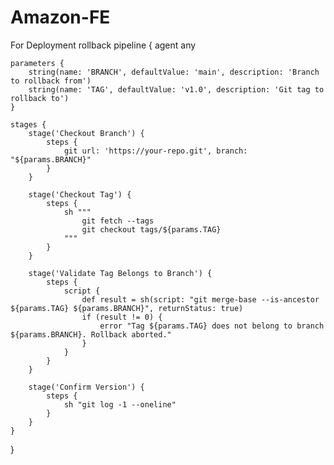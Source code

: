 # Amazon-FE

For Deployment rollback
pipeline {
    agent any

    parameters {
        string(name: 'BRANCH', defaultValue: 'main', description: 'Branch to rollback from')
        string(name: 'TAG', defaultValue: 'v1.0', description: 'Git tag to rollback to')
    }

    stages {
        stage('Checkout Branch') {
            steps {
                git url: 'https://your-repo.git', branch: "${params.BRANCH}"
            }
        }

        stage('Checkout Tag') {
            steps {
                sh """
                    git fetch --tags
                    git checkout tags/${params.TAG}
                """
            }
        }

        stage('Validate Tag Belongs to Branch') {
            steps {
                script {
                    def result = sh(script: "git merge-base --is-ancestor ${params.TAG} ${params.BRANCH}", returnStatus: true)
                    if (result != 0) {
                        error "Tag ${params.TAG} does not belong to branch ${params.BRANCH}. Rollback aborted."
                    }
                }
            }
        }

        stage('Confirm Version') {
            steps {
                sh "git log -1 --oneline"
            }
        }
    }
}
